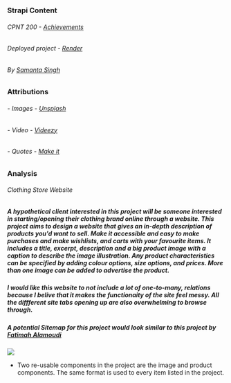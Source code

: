 ### Strapi Content
###### CPNT 200 - [Achievements](https://sait-wbdv-f22.netlify.app/courses/cpnt-200/assessments/achievements)
###### Deployed project - [Render]()
###### By [Samanta Singh](https://github.com/Samantasingh?tab=repositories)
### Attributions
###### - Images - [Unsplash](https://unsplash.com/s/photos/clothes)
###### - Video - [Videezy](https://www.videezy.com/backgrounds/56259-woman-choosing-clothes-for-shopping)
###### - Quotes - [Make it](https://www.cnbc.com/2018/03/29/10-life-lessons-from-96-year-old-iris-apfel.html)

### Analysis
###### Clothing Store Website

##### A hypothetical client interested in this project will be someone interested in starting/opening their clothing brand online through a website. This project aims to design a website that gives an in-depth description of products you'd want to sell. Make it accessible and easy to make purchases and make wishlists, and carts with your favourite items. It includes a title, excerpt, description and a big product image with a caption to describe the image illustration. Any product characteristics can be specified by adding colour options, size options, and prices. More than one image can be added to advertise the product.

##### I would like this website to not include a lot of one-to-many, relations because I belive that it makes the functionaity of the site feel messy. All the diffferent site tabs opening up are also overwhelming to browse through.

##### A potential Sitemap for this project would look similar to this project by [Fatimah Alamoudi](https://medium.com/@fatimahalamoudi)

![](https://miro.medium.com/max/1400/1*RO5bchyCsHmUm_6mg-KnSw.jpeg)

* Two re-usable components in the project are the image and product components. The same format is used to every item listed in the project.

